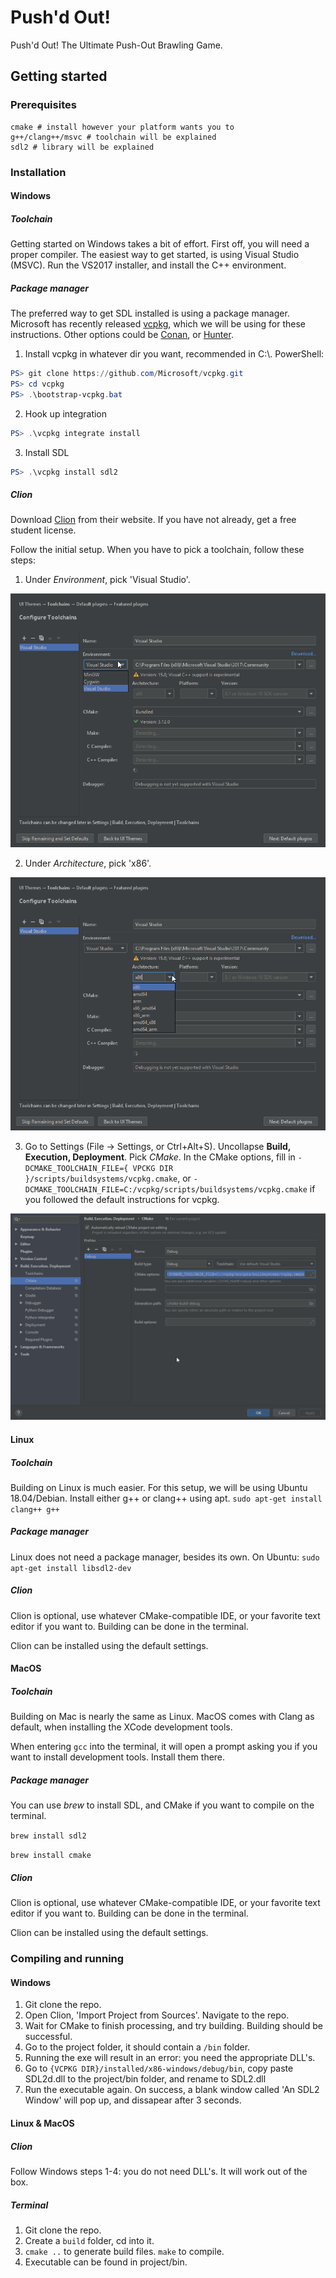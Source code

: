 # Push'd Out!
Push'd Out! The Ultimate Push-Out Brawling Game.

## Getting started
### Prerequisites
```
cmake # install however your platform wants you to
g++/clang++/msvc # toolchain will be explained
sdl2 # library will be explained
```

### Installation
#### Windows
##### Toolchain
Getting started on Windows takes a bit of effort. First off, you will need a proper compiler.
The easiest way to get started, is using Visual Studio (MSVC). Run the VS2017 installer, and install the C++ environment.

##### Package manager
The preferred way to get SDL installed is using a package manager.
Microsoft has recently released [vcpkg](https://github.com/Microsoft/vcpkg), which we will be using for these instructions.
Other options could be [Conan](https://conan.io/), or [Hunter](https://github.com/ruslo/hunter).

1. Install vcpkg in whatever dir you want, recommended in C:\\. PowerShell:

```powershell
PS> git clone https://github.com/Microsoft/vcpkg.git
PS> cd vcpkg
PS> .\bootstrap-vcpkg.bat
```

2. Hook up integration
```powershell
PS> .\vcpkg integrate install
```

3. Install SDL
```powershell
PS> .\vcpkg install sdl2
```

##### Clion

Download [Clion](https://www.jetbrains.com/clion/download/#section=windows) from their website. If you have not already, get a free student license.

Follow the initial setup. When you have to pick a toolchain, follow these steps:

1. Under *Environment*, pick 'Visual Studio'.

![Clion Environment/toolchain](docs/clion_environment.png)

2. Under *Architecture*, pick 'x86'.

![Clion Architecture](docs/clion_architecture.png)

3. Go to Settings (File -> Settings, or Ctrl+Alt+S). Uncollapse **Build, Execution, Deployment**. Pick *CMake*.
In the CMake options, fill in `-DCMAKE_TOOLCHAIN_FILE={ VPCKG DIR }/scripts/buildsystems/vcpkg.cmake`, or `-DCMAKE_TOOLCHAIN_FILE=C:/vcpkg/scripts/buildsystems/vcpkg.cmake` if you followed the default instructions for vcpkg.

![Clion environment/toolchain](docs/clion_cmakeoptions.png)

#### Linux
##### Toolchain
Building on Linux is much easier. For this setup, we will be using Ubuntu 18.04/Debian. Install either g++ or clang++ using apt.
`sudo apt-get install clang++ g++`

##### Package manager
Linux does not need a package manager, besides its own. On Ubuntu:
`sudo apt-get install libsdl2-dev`

##### Clion
Clion is optional, use whatever CMake-compatible IDE, or your favorite text editor if you want to. Building can be done
in the terminal.

Clion can be installed using the default settings.

#### MacOS
##### Toolchain
Building on Mac is nearly the same as Linux. MacOS comes with Clang as default, when
installing the XCode development tools.

When entering `gcc` into the terminal, it will open a prompt asking you if you want to install development tools.
Install them there.


##### Package manager
You can use *brew* to install SDL, and CMake if you want to compile on the terminal.


`brew install sdl2`


`brew install cmake`

##### Clion
Clion is optional, use whatever CMake-compatible IDE, or your favorite text editor if you want to. Building can be done
in the terminal.

Clion can be installed using the default settings.

### Compiling and running
#### Windows
1. Git clone the repo.
2. Open Clion, 'Import Project from Sources'. Navigate to the repo.
3. Wait for CMake to finish processing, and try building. Building should be successful.
4. Go to the project folder, it should contain a `/bin` folder.
5. Running the exe will result in an error: you need the appropriate DLL's.
6. Go to `{VCPKG DIR}/installed/x86-windows/debug/bin`, copy paste SDL2d.dll to the project/bin folder, and rename to SDL2.dll
7. Run the executable again. On success, a blank window called 'An SDL2 Window' will pop up, and dissapear after 3
   seconds.

#### Linux & MacOS
##### Clion
Follow Windows steps 1-4: you do not need DLL's. It will work out of the box.

##### Terminal

1. Git clone the repo.
2. Create a `build` folder, cd into it.
3. `cmake ..` to generate build files. `make` to compile.
4. Executable can be found in project/bin.
